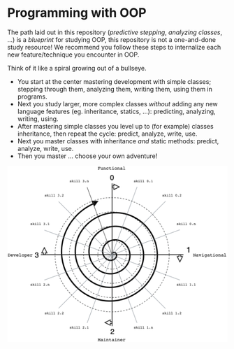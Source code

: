 # Programming with OOP

The path laid out in this repository (_predictive stepping_, _analyzing classes_, ...) is a _blueprint_ for studying OOP, this repository is not a one-and-done study resource! We recommend you follow these steps to internalize each new feature/technique you encounter in OOP.

Think of it like a spiral growing out of a bullseye.

- You start at the center mastering development with simple classes; stepping through them, analyzing them, writing them, using them in programs.
- Next you study larger, more complex classes _without_ adding any new language features (eg. inheritance, statics, ...): predicting, analyzing, writing, using.
- After mastering simple classes you level up to (for example) classes inheritance, then repeat the cycle: predict, analyze, write, use.
- Next you master classes with inheritance _and_ static methods: predict, analyze, write, use.
- Then you master ... choose your own adventure!

![Spiral Curriculum](./.assets/spiral-curriculum.png)
